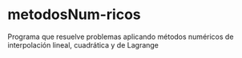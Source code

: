 # metodosNum-ricos
Programa que resuelve problemas aplicando métodos numéricos de interpolación lineal, cuadrática y de Lagrange
